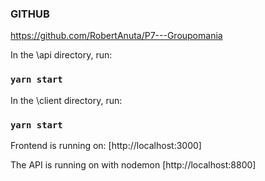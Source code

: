### GITHUB
https://github.com/RobertAnuta/P7---Groupomania

In the \api directory, run:

### `yarn start`

In the \client directory, run:

### `yarn start`

Frontend is running on: 
[http://localhost:3000]

The API is running on with nodemon
[http://localhost:8800]

